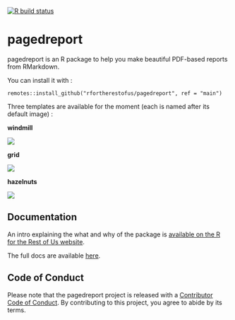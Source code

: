 <!-- badges: start -->
[![R build status](https://github.com/rfortherestofus/pagedreport/workflows/R-CMD-check/badge.svg)](https://github.com/rfortherestofus/pagedreport/actions)
<!-- badges: end -->

# pagedreport

pagedreport is an R package to help you make beautiful PDF-based reports from RMarkdown. 

You can install it with :

```
remotes::install_github("rfortherestofus/pagedreport", ref = "main")
```

Three templates are available for the moment (each is named after its default image) :

**windmill**

![](https://mk0rfortheresto0o08q.kinstacdn.com/wp-content/uploads/2021/01/windmill.gif)

**grid**

![](https://mk0rfortheresto0o08q.kinstacdn.com/wp-content/uploads/2021/01/grid.gif)

**hazelnuts**

![](https://mk0rfortheresto0o08q.kinstacdn.com/wp-content/uploads/2021/01/hazelnuts.gif)

## Documentation

An intro explaining the what and why of the package is [available on the R for the Rest of Us website](https://rfortherestofus.com/2021/01/announcing-pagedreport/). 

The full docs are available [here](https://pagedreport.rfortherestofus.com).

## Code of Conduct

Please note that the pagedreport project is released with a [Contributor Code of Conduct](https://contributor-covenant.org/version/2/0/CODE_OF_CONDUCT.html). By contributing to this project, you agree to abide by its terms.
  
  
